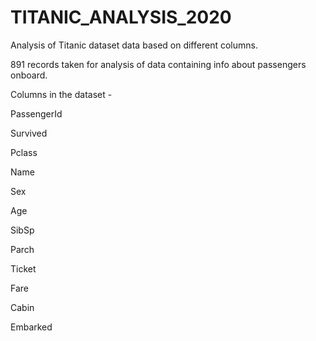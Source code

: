 # TITANIC_ANALYSIS_2020
Analysis of Titanic dataset data based on different columns.

891 records taken for analysis of data containing info about passengers onboard. 

Columns in the dataset - 

  PassengerId
  
  Survived
  
  Pclass
  
  Name
  
  Sex
  
  Age
  
  SibSp
  
  Parch
  
  Ticket
  
  Fare
  
  Cabin
  
  Embarked
  
  


